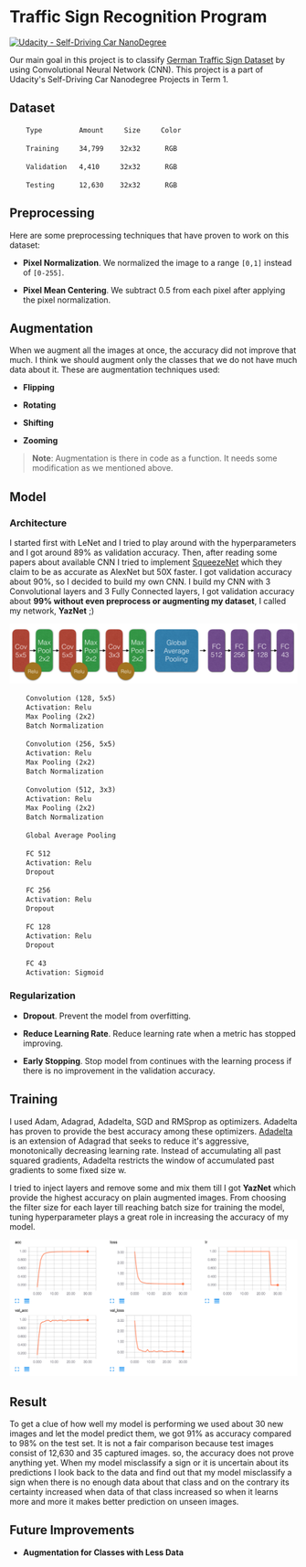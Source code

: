 

# Traffic Sign Recognition Program
[![Udacity - Self-Driving Car NanoDegree](https://s3.amazonaws.com/udacity-sdc/github/shield-carnd.svg)](http://www.udacity.com/drive)

Our main goal in this project is to classify [German Traffic Sign Dataset](http://benchmark.ini.rub.de/?section=gtsrb&subsection=dataset) by using Convolutional Neural Network (CNN). This project is a part of Udacity's Self-Driving Car Nanodegree Projects in Term 1.

## Dataset

```
    Type         Amount     Size     Color
    
    Training     34,799    32x32      RGB

    Validation   4,410     32x32      RGB

    Testing      12,630    32x32      RGB
```

## Preprocessing

Here are some preprocessing techniques that have proven to work on this dataset:

* **Pixel Normalization**. We normalized the image to a range `[0,1]` instead of `[0-255]`.

* **Pixel Mean Centering**. We subtract 0.5 from each pixel after applying the pixel normalization.

## Augmentation

When we augment all the images at once, the accuracy did not improve that much. I think we should augment only the classes that we do not have much data about it. These are augmentation techniques used: 

* **Flipping**

* **Rotating**

* **Shifting**

* **Zooming**

> **Note**: Augmentation is there in code as a function. It needs some modification as we mentioned above.

## Model 

### Architecture

I started first with LeNet and I tried to play around with the hyperparameters and I got around 89% as validation accuracy. Then, after reading some papers about available CNN I tried to implement [SqueezeNet](https://arxiv.org/pdf/1602.07360.pdf) which they claim to be as accurate as AlexNet but 50X faster. I got validation accuracy about 90%, so I decided to build my own CNN. I build my CNN with 3 Convolutional layers and 3 Fully Connected layers, I got validation accuracy about **99% without even preprocess or augmenting my dataset**, I called my network, **YazNet** ;)

<p align="center">
  <img src="YazNet_Arch.png" alt="Architecture"/>
</p>

```
    Convolution (128, 5x5)
    Activation: Relu
    Max Pooling (2x2)
    Batch Normalization
    
    Convolution (256, 5x5)
    Activation: Relu
    Max Pooling (2x2)
    Batch Normalization
    
    Convolution (512, 3x3)
    Activation: Relu
    Max Pooling (2x2)
    Batch Normalization

    Global Average Pooling
    
    FC 512
    Activation: Relu
    Dropout
    
    FC 256
    Activation: Relu
    Dropout
    
    FC 128
    Activation: Relu
    Dropout
    
    FC 43
    Activation: Sigmoid
```

### Regularization

* **Dropout**. Prevent the model from overfitting.

* **Reduce Learning Rate**. Reduce learning rate when a metric has stopped improving.

* **Early Stopping**. Stop model from continues with the learning process if there is no improvement in the validation accuracy.

## Training

I used Adam, Adagrad, Adadelta, SGD and RMSprop as optimizers. Adadelta has proven to provide the best accuracy among these optimizers. [Adadelta](http://sebastianruder.com/optimizing-gradient-descent/index.html#adadelta) is an extension of Adagrad that seeks to reduce it's aggressive, monotonically decreasing learning rate. Instead of accumulating all past squared gradients, Adadelta restricts the window of accumulated past gradients to some fixed size w.

I tried to inject layers and remove some and mix them till I got **YazNet** which provide the highest accuracy on plain augmented images. From choosing the filter size for each layer till reaching batch size for training the model, tuning hyperparameter plays a great role in increasing the accuracy of my model.


<p align="center">
  <img src="Model_Training_Stat.png" alt="Training Statistics"/>
</p>


## Result

To get a clue of how well my model is performing we used about 30 new images and let the model predict them, we got 91% as accuracy compared to 98% on the test set. It is not a fair comparison because test images consist of 12,630 and 35 captured images. so, the accuracy does not prove anything yet. When my model misclassify a sign or it is uncertain about its predictions I look back to the data and find out that my model misclassify a sign when there is no enough data about that class and on the contrary its certainty increased when data of that class increased so when it learns more and more it makes better prediction on unseen images.

## Future Improvements

* **Augmentation for Classes with Less Data**